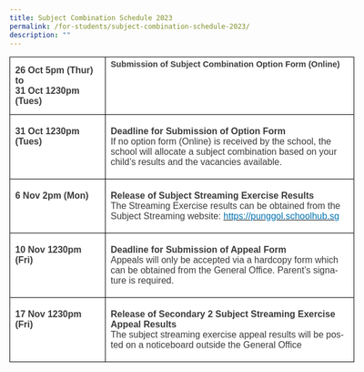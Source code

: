```yaml
---
title: Subject Combination Schedule 2023
permalink: /for-students/subject-combination-schedule-2023/
description: ""
---
```

<table style="width:454.25pt;background:white;border-collapse:collapse;border:none;
 mso-border-alt:solid windowtext .5pt;mso-yfti-tbllook:1184;mso-padding-alt:
 .5pt .5pt .5pt .5pt;mso-border-insideh:.5pt solid windowtext;mso-border-insidev:
 .5pt solid windowtext" width="600" cellpadding="0" cellspacing="0" border="1" class="MsoNormalTable"><tbody><tr style="mso-yfti-irow:0;mso-yfti-firstrow:yes"><td style="width:121.25pt;border:solid windowtext 1.0pt;
  mso-border-alt:solid windowtext .5pt;padding:3.0pt 6.75pt 3.0pt 6.75pt" valign="top" width="162"><p style="margin-top:7.5pt;margin-right:0in;margin-bottom:
  7.5pt;margin-left:0in" class="MsoNormal"><strong><span style="font-family:&quot;Arial&quot;,sans-serif;
  color:#3B3B3B" lang="EN-SG">26 Oct 5pm (Thur) to</span></strong><b><span style="font-family:&quot;Arial&quot;,sans-serif;color:#3B3B3B" lang="EN-SG"><br><strong><span style="font-family:&quot;Arial&quot;,sans-serif">31 Oct 1230pm (Tues)</span></strong></span></b><span style="font-family:&quot;Arial&quot;,sans-serif;color:#3B3B3B" lang="EN-SG"></span></p></td><td style="width:333.0pt;border:solid windowtext 1.0pt;
  border-left:none;mso-border-left-alt:solid windowtext .5pt;mso-border-alt:
  solid windowtext .5pt;padding:3.0pt 6.75pt 3.0pt 6.75pt" valign="top" width="444"><p style="margin-top:0in;margin-right:0in;margin-bottom:.2in;margin-left:
  0in"><strong><span style="font-size:11.0pt;font-family:&quot;Arial&quot;,sans-serif;
  color:#3B3B3B">Submission of Subject Combination Option Form (Online)</span></strong><span style="font-size:11.0pt;font-family:&quot;Arial&quot;,sans-serif;color:#3B3B3B"></span></p></td></tr>
	<tr style="mso-yfti-irow:1"><td style="width:121.25pt;border:solid windowtext 1.0pt;
  border-top:none;mso-border-top-alt:solid windowtext .5pt;mso-border-alt:solid windowtext .5pt;
  padding:3.0pt 6.75pt 3.0pt 6.75pt" valign="top" width="162"><p class="MsoNormal"><strong><span style="font-family:&quot;Arial&quot;,sans-serif;
  color:#3B3B3B" lang="EN-SG">31 Oct 1230pm (Tues)</span></strong><span style="font-family:&quot;Arial&quot;,sans-serif;color:#3B3B3B" lang="EN-SG"></span></p></td><td style="width:333.0pt;border-top:none;border-left:
  none;border-bottom:solid windowtext 1.0pt;border-right:solid windowtext 1.0pt;
  mso-border-top-alt:solid windowtext .5pt;mso-border-left-alt:solid windowtext .5pt;
  mso-border-alt:solid windowtext .5pt;padding:3.0pt 6.75pt 3.0pt 6.75pt" valign="top" width="444"><p class="MsoNormal"><strong><span style="font-family:&quot;Arial&quot;,sans-serif;
  color:#3B3B3B" lang="EN-SG">Deadline for Submission of Option Form</span></strong><span style="font-family:&quot;Arial&quot;,sans-serif;color:#3B3B3B" lang="EN-SG"><br>If no option form (Online) is received by the school, the school will allocate a subject combination based on your child’s results and the vacancies available.</span></p></td></tr><tr style="mso-yfti-irow:2"><td style="width:121.25pt;border:solid windowtext 1.0pt;
  border-top:none;mso-border-top-alt:solid windowtext .5pt;mso-border-alt:solid windowtext .5pt;
  padding:3.0pt 6.75pt 3.0pt 6.75pt" valign="top" width="162"><p class="MsoNormal"><strong><span style="font-family:&quot;Arial&quot;,sans-serif;
  color:#3B3B3B" lang="EN-SG">6 Nov 2pm (Mon)</span></strong><span style="font-family:&quot;Arial&quot;,sans-serif;color:#3B3B3B" lang="EN-SG"></span></p></td><td style="width:333.0pt;border-top:none;border-left:
  none;border-bottom:solid windowtext 1.0pt;border-right:solid windowtext 1.0pt;
  mso-border-top-alt:solid windowtext .5pt;mso-border-left-alt:solid windowtext .5pt;
  mso-border-alt:solid windowtext .5pt;padding:3.0pt 6.75pt 3.0pt 6.75pt" valign="top" width="444"><p class="MsoNormal"><strong><span style="font-family:&quot;Arial&quot;,sans-serif;
  color:#3B3B3B" lang="EN-SG">Release of Subject Streaming Exercise Results</span></strong><span style="font-family:&quot;Arial&quot;,sans-serif;color:#3B3B3B" lang="EN-SG"><br>The Streaming Exercise results can be obtained from the Subject Streaming website:&nbsp;</span><span style="color:black;mso-color-alt:windowtext" lang="EN-SG"><a href="https://punggol.schoolhub.sg/"><span style="font-family:&quot;Arial&quot;,sans-serif;
  color:#0071B3;text-decoration:none;text-underline:none">https://punggol.schoolhub.sg</span></a></span><span style="font-family:&quot;Arial&quot;,sans-serif;color:#3B3B3B" lang="EN-SG"></span></p></td></tr><tr style="mso-yfti-irow:3"><td style="width:121.25pt;border:solid windowtext 1.0pt;
  border-top:none;mso-border-top-alt:solid windowtext .5pt;mso-border-alt:solid windowtext .5pt;
  padding:3.0pt 6.75pt 3.0pt 6.75pt" valign="top" width="162"><p class="MsoNormal"><strong><span style="font-family:&quot;Arial&quot;,sans-serif;
  color:#3B3B3B" lang="EN-SG">10 Nov 1230pm (Fri)</span></strong><span style="font-family:&quot;Arial&quot;,sans-serif;color:#3B3B3B" lang="EN-SG"></span></p></td><td style="width:333.0pt;border-top:none;border-left:
  none;border-bottom:solid windowtext 1.0pt;border-right:solid windowtext 1.0pt;
  mso-border-top-alt:solid windowtext .5pt;mso-border-left-alt:solid windowtext .5pt;
  mso-border-alt:solid windowtext .5pt;padding:3.0pt 6.75pt 3.0pt 6.75pt" valign="top" width="444"><p class="MsoNormal"><strong><span style="font-family:&quot;Arial&quot;,sans-serif;
  color:#3B3B3B" lang="EN-SG">Deadline for Submission of Appeal Form</span></strong><span style="font-family:&quot;Arial&quot;,sans-serif;color:#3B3B3B" lang="EN-SG"><br>Appeals will only be accepted via a hardcopy form which can be obtained from the General Office. Parent’s signature is required.</span></p></td></tr><tr style="mso-yfti-irow:4;mso-yfti-lastrow:yes"><td style="width:121.25pt;border:solid windowtext 1.0pt;
  border-top:none;mso-border-top-alt:solid windowtext .5pt;mso-border-alt:solid windowtext .5pt;
  padding:3.0pt 6.75pt 3.0pt 6.75pt" valign="top" width="162"><p class="MsoNormal"><strong><span style="font-family:&quot;Arial&quot;,sans-serif;
  color:#3B3B3B" lang="EN-SG">17 Nov 1230pm (Fri)</span></strong><span style="font-family:&quot;Arial&quot;,sans-serif;color:#3B3B3B" lang="EN-SG"></span></p></td><td style="width:333.0pt;border-top:none;border-left:
  none;border-bottom:solid windowtext 1.0pt;border-right:solid windowtext 1.0pt;
  mso-border-top-alt:solid windowtext .5pt;mso-border-left-alt:solid windowtext .5pt;
  mso-border-alt:solid windowtext .5pt;padding:3.0pt 6.75pt 3.0pt 6.75pt" valign="top" width="444"><p class="MsoNormal"><strong><span style="font-family:&quot;Arial&quot;,sans-serif;
  color:#3B3B3B" lang="EN-SG">Release of Secondary 2 Subject Streaming Exercise Appeal Results</span></strong><span style="font-family:&quot;Arial&quot;,sans-serif;
  color:#3B3B3B" lang="EN-SG"><br>The subject streaming exercise appeal results will be posted on a noticeboard outside the General Office</span></p></td></tr></tbody></table>

